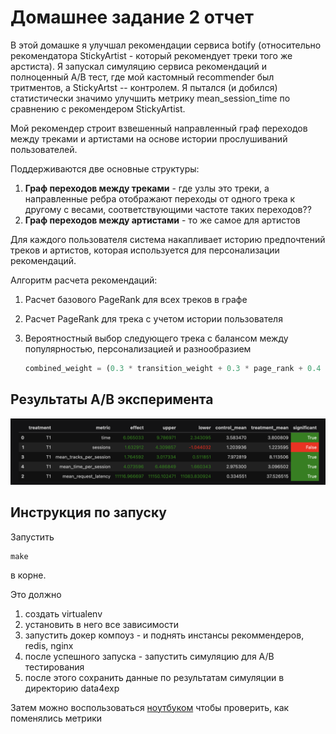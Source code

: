 # Домашнее задание 2 отчет

В этой домашке я улучшал рекомендации сервиса botify (относительно рекомендатора StickyArtist - который рекомендует треки того же арстиста). Я запускал симуляцию сервиса рекомендаций и полноценный A/B тест, где мой кастомный recommender был тритментов, а StickyArtst -- контролем. Я пытался (и добился) статистически значимо улучшить метрику mean_session_time по сравнению с рекомендером StickyArtist.



Мой рекомендер строит взвешенный направленный граф переходов между треками и артистами на основе истории прослушиваний пользователей.

Поддерживаются две основные структуры: 
1. **Граф переходов между треками** - где узлы это треки, а направленные ребра отображают переходы от одного трека к другому с весами, соответствующими частоте таких переходов??
2. **Граф переходов между артистами** - то же самое для артистов

Для каждого пользователя система накапливает историю предпочтений треков и артистов, которая используется для персонализации рекомендаций. 



Алгоритм расчета рекомендаций\:

1. Расчет базового PageRank для всех треков в графе

2. Расчет PageRank для трека с учетом истории пользователя

3. Вероятностный выбор следующего трека с балансом между популярностью, персонализацией и разнообразием

   ```python
   combined_weight = (0.3 * transition_weight + 0.3 * page_rank + 0.4 * avg_listen_time)
   ```



## Результаты A/B эксперимента

![img](./CleanShot%202025-05-04%20at%2012.50.27@2x.png)

## Инструкция по запуску

Запустить

```
make
```

в корне.

Это должно

1. создать virtualenv
2. установить в него все зависимости
3. запустить докер компоуз - и поднять инстансы рекоммендеров, redis, nginx
4. после успешного запуска - запустить симуляцию для A/B тестирования
5. после этого сохранить данные по результатам симуляции в директорию data4exp

Затем можно воспользоваться  [ноутбуком](./AnalyzeResults.ipynb) чтобы проверить, как поменялись метрики


